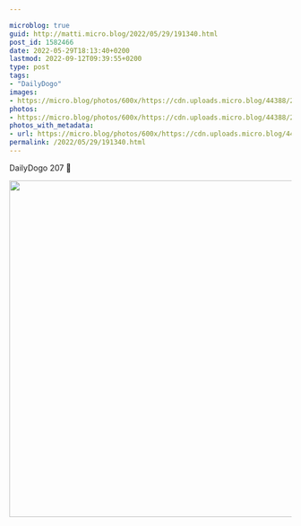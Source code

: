 ```yaml
---

microblog: true
guid: http://matti.micro.blog/2022/05/29/191340.html
post_id: 1582466
date: 2022-05-29T18:13:40+0200
lastmod: 2022-09-12T09:39:55+0200
type: post
tags:
- "DailyDogo"
images:
- https://micro.blog/photos/600x/https://cdn.uploads.micro.blog/44388/2022/8a81cb3f48.jpg
photos:
- https://micro.blog/photos/600x/https://cdn.uploads.micro.blog/44388/2022/8a81cb3f48.jpg
photos_with_metadata:
- url: https://micro.blog/photos/600x/https://cdn.uploads.micro.blog/44388/2022/8a81cb3f48.jpg
permalink: /2022/05/29/191340.html
---
```

DailyDogo 207 🐶

<img src="/media/uploads/2022/8a81cb3f48.jpg" width="600" height="600" alt="" />
